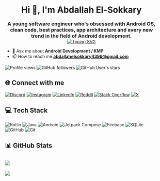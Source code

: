 <h1 align="center">Hi 👋, I'm Abdallah El-Sokkary</h1>
<div align="center">
  <h3 style="display: inline-block; margin: 0; vertical-align: middle;">A young software engineer who's obsessed with Android OS, clean code, best practices, app architecture and every new trend in the field of Android development.</h3>
  <a href="https://git.io/typing-svg" style="display: inline-block; vertical-align: middle;">
    <img src="https://readme-typing-svg.demolab.com?font=Mono&weight=200&size=28&duration=2000&pause=10000&color=3DDC84&center=true&width=435&lines=Android+Developer" alt="Typing SVG" />
  </a>
</div>


- 💬 Ask me about **Android Development / KMP**
- 📫 How to reach me **abdallahelsokkary4399@gmail.com**

![Profile views](https://komarev.com/ghpvc/?username=BERLINx03&style=flat-square&color=blue)
![GitHub followers](https://img.shields.io/github/followers/BERLINx03?label=Followers&style=flat-square)
![GitHub User's stars](https://img.shields.io/github/stars/BERLINx03?style=flat-square)

## 🌐 Connect with me
[![Discord](https://img.shields.io/badge/Discord-%237289DA.svg?logo=discord&logoColor=white)](https://discord.gg/https://discord.gg/k9vXacKd) [![Instagram](https://img.shields.io/badge/Instagram-%23E4405F.svg?logo=Instagram&logoColor=white)](https://instagram.com/berlinx03) [![LinkedIn](https://img.shields.io/badge/LinkedIn-%230077B5.svg?logo=linkedin&logoColor=white)](https://linkedin.com/in/https://www.linkedin.com/in/abdallah-mahmoud-493766224/) [![Reddit](https://img.shields.io/badge/Reddit-%23FF4500.svg?logo=Reddit&logoColor=white)](https://reddit.com/user/BERLINx03) [![Stack Overflow](https://img.shields.io/badge/-Stackoverflow-FE7A16?logo=stack-overflow&logoColor=white)](https://stackoverflow.com/users/24171886) [![X](https://img.shields.io/badge/X-black.svg?logo=X&logoColor=white)](https://x.com/BERLINx03) 

## 💻 Tech Stack
![Kotlin](https://img.shields.io/badge/Kotlin-%237F52FF.svg?style=flat&logo=kotlin&logoColor=white)
![Java](https://img.shields.io/badge/Java-%23ED8B00.svg?style=flat&logo=openjdk&logoColor=white)
![Android](https://img.shields.io/badge/Android-3DDC84?style=flat&logo=android&logoColor=white)
![Jetpack Compose](https://img.shields.io/badge/Jetpack%20Compose-4285F4?style=flat&logo=jetpack-compose&logoColor=white)
![Firebase](https://img.shields.io/badge/firebase-a08021?style=flat&logo=firebase&logoColor=white)
![SQLite](https://img.shields.io/badge/sqlite-%2307405e.svg?style=flat&logo=sqlite&logoColor=white)
![GitHub](https://img.shields.io/badge/github-%23121011.svg?style=flat&logo=github&logoColor=white) 
![Git](https://img.shields.io/badge/git-%23F05033.svg?style=flat&logo=git&logoColor=white)
<!--![KMP](https://img.shields.io/badge/KMP-7F52FF?style=flat&logo=kotlin&logoColor=white)-->

## 📊 GitHub Stats
![](https://github-readme-stats.vercel.app/api?username=BERLINx03&theme=dark&hide_border=true&include_all_commits=false&count_private=false)<br/>
---
[![](https://visitcount.itsvg.in/api?id=BERLINx03&icon=0&color=12)](https://visitcount.itsvg.in)

</div>

